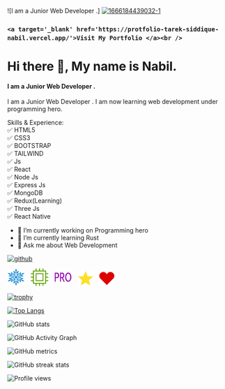 ![I am a Junior Web Developer .]
<a href="https://ibb.co/VJB0bVj"><img src="https://i.ibb.co/hL8xrs7/1666184439032-1.jpg" alt="1666184439032-1" border="0"></a><br />
###  `<a target='_blank' href='https://protfolio-tarek-siddique-nabil.vercel.app/'>Visit My Portfolio </a><br />`

# Hi there 👋, My name is Nabil.
#### I am a Junior Web Developer .


I am a Junior Web Developer . I am now learning web development under programming hero.

Skills & Experience:<br>
✅ HTML5 <br>
✅ CSS3 <br>
✅ BOOTSTRAP <br> 
✅ TAILWIND <br>
✅ Js <br>
✅ React  <br>
✅ Node Js <br>
✅ Express Js <br>
✅ MongoDB <br>
✅ Redux(Learning) <br>
✅ Three Js  <br>
✅ React Native <br>

- 🔭 I’m currently working on Programming hero 
- 🌱 I’m currently learning Rust  
- 💬 Ask me about Web Development 


[<img src='https://cdn.jsdelivr.net/npm/simple-icons@3.0.1/icons/github.svg' alt='github' height='40'>](https://github.com/Tarek-Siddique-Nabil)  

<a href='https://archiveprogram.github.com/'><img src='https://raw.githubusercontent.com/acervenky/animated-github-badges/master/assets/acbadge.gif' width='40' height='40'></a> <a href='https://docs.github.com/en/developers'><img src='https://raw.githubusercontent.com/acervenky/animated-github-badges/master/assets/devbadge.gif' width='40' height='40'></a> <a href='https://github.com/pricing'><img src='https://raw.githubusercontent.com/acervenky/animated-github-badges/master/assets/pro.gif' width='40' height='40'></a> <a href='https://stars.github.com/'><img src='https://raw.githubusercontent.com/acervenky/animated-github-badges/master/assets/starbadge.gif' width='35' height='35'></a> <a href='https://docs.github.com/en/github/supporting-the-open-source-community-with-github-sponsors'><img src='https://raw.githubusercontent.com/acervenky/animated-github-badges/master/assets/sponsorbadge.gif' width='35' height='35'></a> 

[![trophy](https://github-profile-trophy.vercel.app/?username=Tarek-Siddique-Nabil)](https://github.com/ryo-ma/github-profile-trophy)

[![Top Langs](https://github-readme-stats.vercel.app/api/top-langs/?username=Tarek-Siddique-Nabil)](https://github.com/anuraghazra/github-readme-stats)

![GitHub stats](https://github-readme-stats.vercel.app/api?username=Tarek-Siddique-Nabil&show_icons=true&count_private=true)  

![GitHub Activity Graph](https://activity-graph.herokuapp.com/graph?username=Tarek-Siddique-Nabil)  

![GitHub metrics](https://metrics.lecoq.io/Tarek-Siddique-Nabil)  

![GitHub streak stats](https://github-readme-streak-stats.herokuapp.com/?user=Tarek-Siddique-Nabil)  

![Profile views](https://gpvc.arturio.dev/Tarek-Siddique-Nabil)  
